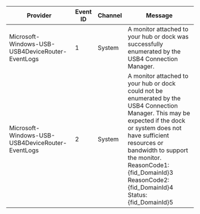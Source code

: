 Provider                                          |  Event ID  |  Channel  |  Message
--------------------------------------------------|------------|-----------|--------------------------------------------------------------------------------------------------------------------------------------------------------------------------------------------------------------------------------------------------------------------------------------------------
Microsoft-Windows-USB-USB4DeviceRouter-EventLogs  |  1         |  System   |  A monitor attached to your hub or dock was successfully enumerated by the USB4 Connection Manager.
Microsoft-Windows-USB-USB4DeviceRouter-EventLogs  |  2         |  System   |  A monitor attached to your hub or dock could not be enumerated by the USB4 Connection Manager. This may be expected if the dock or system does not have sufficient resources or bandwidth to support the monitor. ReasonCode1:{fid_DomainId}3 ReasonCode2:{fid_DomainId}4 Status:{fid_DomainId}5